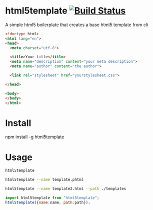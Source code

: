 # html5template [![Build Status](https://travis-ci.org/Urucas/html5template.svg?branch=master)](https://travis-ci.org/Urucas/html5template)
A simple html5 boilerplate that creates a base html5 template from cli
```html
<!doctype html>
<html lang="en">
<head>
  <meta charset="utf-8">

  <title>Your title</title>
  <meta name="description" content="your meta description">
  <meta name="author" content="the author">

  <link rel="stylesheet" href="yourstylesheet.css">

</head>

<body>
</body>
</html>
```

Install
=======

npm install -g html5template


Usage
=====

```bash
html5template
```

```bash
html5template --name template.phtml
```

```bash
html5template --name template2.html --path ./templates
```

```javascript
import html5template from "html5template";
html5template({name:name, path:path});
```

